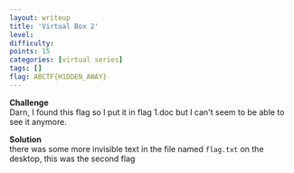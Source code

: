 ```yaml
---
layout: writeup
title: 'Virtual Box 2'
level:
difficulty:
points: 15
categories: [virtual series]
tags: []
flag: ABCTF{H1DDEN_AWAY}
---
```

**Challenge**   
Darn, I found this flag so I put it in flag 1.doc but I can't seem to be
able to see it anymore.

**Solution**   
there was some more invisible text in the file named `flag.txt` on the
desktop, this was the second flag
